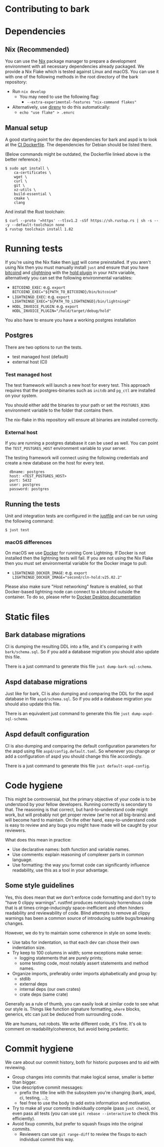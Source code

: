 
Contributing to bark
====================


# Dependencies

## Nix (Recommended)

You can use the [Nix](https://nix.dev/install-nix) package manager to prepare a development
environment with all necessary dependencies already packaged. We provide a Nix Flake which is tested
against Linux and macOS. You can use it with one of the following methods in the root directory of
the bark repository:

- Run `nix develop`
  - You may need to use the following flag:
    - `--extra-experimental-features "nix-command flakes"`
- Alternatively, use [direnv](https://github.com/direnv/direnv) to do this automatically:
  - `echo "use flake" > .envrc`

## Manual setup

A good starting point for the dev dependencies for bark and aspd is to look
at the [CI Dockerfile](./.woodpecker/images/tests/Dockerfile). The dependencies
for Debian should be listed there.

(Below commands might be outdated, the Dockerfile linked above is the better
reference.)

```shell
$ sudo apt install \
	ca-certificates \
	wget \
	curl \
	git \
	xz-utils \
	build-essential \
	cmake \
	clang
```

And install the Rust toolchain:

```shell
$ curl --proto '=https' --tlsv1.2 -sSf https://sh.rustup.rs | sh -s -- -y --default-toolchain none
$ rustup toolchain install 1.82
```


# Running tests

If you're using the Nix flake then [just](https://github.com/casey/just?tab=readme-ov-file#cross-platform)
will come preinstalled. If you aren't using Nix then you must manually install `just` and ensure
that you have [bitcoind](https://bitcoincore.org/en/download/) and [clightning](https://github.com/ElementsProject/lightning)
with the [hold plugin](https://github.com/BoltzExchange/hold)
in your `PATH` variable, alternatively you can set the following environmental variables:
- `BITCOIND_EXEC`: e.g. `export BITCOIND_EXEC="${PATH_TO_BITCOIND}/bin/bitcoind"`
- `LIGHTNINGD_EXEC`: e.g. `export LIGHTNINGD_EXEC="${PATH_TO_LIGHTNINGD}/bin/lightningd"`
- `HODL_INVOICE_PLUGIN`: e.g. `export HODL_INVOICE_PLUGIN="/hold/target/debug/hold"`

You also have to ensure you have a working postgres installation

## Postgres

There are two options to run the tests.
- test managed host (default)
- external host (CI)

### Test managed host

The test framework will launch a new host for every test.
This approach requires that the postgres-binaries such as `initdb` and
`pg_ctl` are installed on your system.

You should either add the binaries to your path or set the `POSTGRES_BINS` environment
variable to the folder that contains them.

The nix-flake in this repository will ensure all binaries are installed correctly.

### External host

If you are running a postgres database it can be used as well. You
can point the `TEST_POSTGRES_HOST` environment variable to your server.

The testing framework will connect using the following credentials and
create a new database on the host for every test.

```
  dbname: postgres
  host: <TEST_POSTGRES_HOST>
  port: 5432
  user: postgres
  password: postgres
```

## Running the tests

Unit and integration tests are configured in the [justfile](justfile) and can be run using the
following command:

```shell
$ just test
```

### macOS differences

On macOS we use [Docker](https://www.docker.com/) for running Core Lightning. If Docker is not
installed then the lightning tests will fail. If you are not using the Nix Flake then you must set
environmental variable for the Docker image to pull:
- `LIGHTNINGD_DOCKER_IMAGE`: e.g. `export LIGHTNINGD_DOCKER_IMAGE="second/cln-hold:v25.02.2"`

Please also make sure "Host networking" feature is enabled, so that Docker-based lightning node
can connect to a bitcoind outside the container. To do so, please refer to
[Docker Desktop documentation](https://docs.docker.com/engine/network/drivers/host/)

# Static files
## Bark database migrations
CI is dumping the resulting DDL into a file, and it's comparing it with `bark/schema.sql`.
So if you add a database migration you should also update this file.

There is a just command to generate this file `just dump-bark-sql-schema`.

## Aspd database migrations
Just like for bark, CI is also dumping and comparing the DDL for the aspd database in file `aspd/schema.sql`.
So if you add a database migration you should also update this file.

There is an equivalent just command to generate this file `just dump-aspd-sql-schema`.

## Aspd default configuration
CI is also dumping and comparing the default configuration parameters for the aspd using file `aspd/config.default.toml`.
So whenever you change or add a configuration of aspd you should change this file accordingly.

There is a just command to generate this file `just default-aspd-config`.

# Code hygiene

This might be controversial, but the primary objective of your code is to be
understood by your fellow developers. Running correctly is secondary to that.
The reasoning is that correct, but hard-to-understand code might work, but will
probably not get proper review (we're not all big-brains) and will become hard
to maintain. On the other hand, easy-to-understand code is easy to review and
any bugs you might have made will be caught by your reviewers.

What does this mean in practice:
- Use declarative names: both function and variable names.
- Use comments: explain reasoning of complexer parts in common language.
- Use formatting: the way you format code can significantly influence
  readability, use this as a tool in your advantage.

## Some style guidelines

Yes, this does mean that we don't enforce code formatting and don't try to "have
0 clippy warnings". rustfmt produces notoriously horrendous code that is at
times cringe-inducingly space-inefficient and often hinders readability and
reviewability of code. Blind attempts to remove all clippy warnings has been a
common source of introducing subtle bugs/breaking changes.

However, we do try to maintain some coherence in style on some levels:

- Use tabs for indentation, so that each dev can chose their own indentation
  size.
- Try keep to 100 columns in width; some exceptions make sense:
  - logging statements that are purely prints;
  - some testing code, most notably assert statements and method names.
- Organize imports, preferably order imports alphabetically and group by:
  - stdlib
  - external deps
  - internal deps (our own crates)
  - crate deps (same crate)

Generally as a rule of thumb, you can easily look at similar code to see what
our style is. Things like function signature formatting, `where` blocks,
generics, etc can just be deduced from surrounding code.

We are humans, not robots. We write different code, it's fine. It's ok to
comment on readability/coherence, but avoid being pedantic.


# Commit hygiene

We care about our commit history, both for historic purposes and to aid with reviewing.

- Group changes into commits that make logical sense, smaller is better than
  bigger.
- Use descriptive commit messages:
  - prefix the title line with the subsystem you're changing (bark, aspd, ci,
  testing, ...);
  - feel free to use the body to add extra information and motivation.
- Try to make all your commits individually compile (pass `just check`), or even
  pass all tests (you can use `git rebase --interactive` to check this
  efficiently).
- Avoid fixup commits, but prefer to squash fixups into the original commits.
  - Reviewers can use `git range-diff` to review the fixups to each individual
    commit this way.


